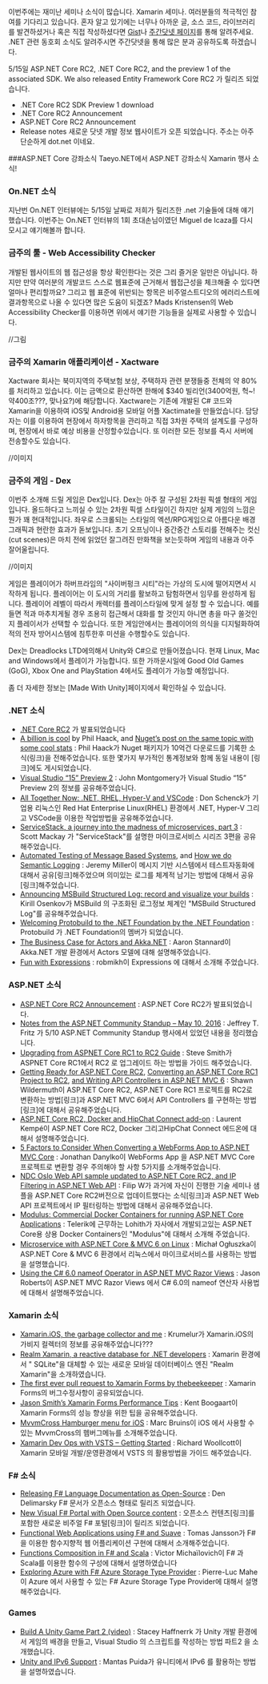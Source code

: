  이번주에는 재미난 세미나 소식이 많습니다. Xamarin 세미나. 
 여러분들의 적극적인 참여를 기다리고 있습니다. 혼자 알고 있기에는 너무나 아까운 글, 소스 코드, 라이브러리를 발견하셨거나 혹은 직접 작성하셨다면 [Gist](https://gist.github.com/options/e9fc443b8c882157fe4a)나 [주간닷넷 페이지](https://www.facebook.com/jugan.net/)를 통해 알려주세요. .NET 관련 동호회 소식도 알려주시면 주간닷넷을 통해 많은 분과 공유하도록 하겠습니다.
   
 5/15일 ASP.NET Core RC2, .NET Core RC2, and the preview 1 of the associated SDK. We also released Entity Framework Core RC2 가 릴리즈 되었습니다.
* .NET Core RC2 SDK Preview 1 download
* .NET Core RC2 Announcement
* ASP.NET Core RC2 Announcement 
* Release notes
새로운 닷넷 개발 정보 웹사이트가 오픈 되었습니다. 주소는 아주 단순하게 dot.net 이네요.

###ASP.NET Core 강좌소식 
Taeyo.NET에서 ASP.NET 강좌소식 
Xamarin 행사 소식!

### On.NET 소식
지난번 On.NET 인터뷰에는 5/15일 날짜로 저희가 릴리즈한 .net 기술들에 대해 얘기 했습니다. 
이번주는 On.NET 인터뷰의 1회 초대손님이였던 Miguel de Icaza를 다시 모시고 얘기해볼까 합니다.

### 금주의 툴 - Web Accessibility Checker
개발된 웹사이트의 웹 접근성을 항상 확인한다는 것은 그리 즐거운 일만은 아닙니다. 하지만 만약 여러분의 개발코드 스스로 웹표준에 근거해서 웹접근성을 체크해줄 수 있다면 얼마나 편리할까요? 그리고 웹 표준에 위반되는 항목은 비주얼스트디오의 에러리스트에 결과항목으로 나올 수 있다면 많은 도움이 되겠죠?
Mads Kristensen의 Web Accessibility Checker를 이용하면 위에서 얘기한 기능들을 실제로 사용할 수 있습니다.

//그림

### 금주의 Xamarin 애플리케이션 - Xactware
Xactware 회사는 북미지역의 주택보험 보상, 주택하자 관련 분쟁들중 전체의 약 80%를 처리하고 있습니다. 이는 금액으로 환산하면 한해에 $340 빌리언(3400억원, 헉~! 약400조???, 맞나요?)에 해당합니다. Xactware는 기존에 개발된 C# 코드와 Xamarin을 이용하여 iOS및 Android용 모바일 어플 Xactimate을 만들었습니다. 담당자는 이를 이용하여 현장에서 하자항목을 관리하고 직접 3차원 주택의 설계도를 구성하며, 현장에서 바로 예상 비용을 산정할수있습니다. 또 이러한 모든 정보를 즉시 서버에 전송할수도 있습니다.

//이미지  

### 금주의 게임 - Dex
이번주 소개해 드릴 게임은 Dex입니다. Dex는 아주 잘 구성된 2차원 픽셀 형태의 게임입니다. 올드하다고 느끼실 수 있는 2차원 픽셀 스타일이긴 하지만 실제 게임의 느낌은 뭔가 꽤 현대적입니다. 좌우로 스크롤되는 스타일의 엑션/RPG게임으로 아름다운 배경 그래픽과 현란한 효과가 돋보입니다. 초기 오프닝이나 중간중간 스토리를 전해주는 컷신(cut scenes)은 마치 전에 읽었던 잘그려진 만화책을 보는듯하며 게임의 내용과 아주 잘어울립니다.

//이미지  

게임은 플레이어가 하버프라임의 "사이버펑크 시티"라는 가상의 도시에 떨어지면서 시작하게 됩니다. 플레이어는 이 도시의 거리를 활보하고 탐험하면서 임무를 완성하게 됩니다. 플레이어 레벨이 따라서 캐렉터를 플레이스타일에 맞게 설정 할 수 있습니다. 예를 들면 적과 마추치게될 경우 조용히 접근해서 대화를 할 것인지 아니면 총을 마구 쏠것인지 플레이서가 선택할 수 있습니다.  또한 게임안에서는 플레이어의 의식을 디지털화하여 적의 전자 방어시스템에 침투한후 미션을 수행할수도 있습니다.

Dex는 Dreadlocks LTD에의해서 Unity와 C#으로 만들어졌습니다. 현재 Linux, Mac and Windows에서 플레이가 가능합니다. 또한 가까운시일에 Good Old Games (GoG), Xbox One and PlayStation 4에서도 플레이가 가능할 예정입니다.

좀 더 자세한 정보는 [Made With Unity]페이지에서 확인하실 수 있습니다. 

### .NET 소식

* [.NET Core RC2](https://blogs.msdn.microsoft.com/dotnet/2016/05/16/announcing-net-core-rc2/) 가 발표되었습니다
* [A billion is cool](http://haacked.com/archive/2016/05/11/billion-downloads/) by Phil Haack, and [Nuget’s post on the same topic with some cool stats](http://blog.nuget.org/20160510/The-1st-Billion.1.html) : Phil Haack가 Nuget 패키지가 10억건 다운로드를 기록한 소식(링크)을 전해주었습니다. 또한 몇가지 부가적인 통계정보와 함께 동일 내용이  [링크]에도 게시되었습니다. 
* [Visual Studio “15” Preview 2](https://blogs.msdn.microsoft.com/visualstudio/2016/05/10/visual-studio-15-preview-2/) : John Montgomery가 Visual Studio “15” Preview 2의 정보를 공유해주었습니다.
* [All Together Now: .NET, RHEL, Hyper-V and VSCode](http://developers.redhat.com/blog/2016/05/16/all-together-now-net-rhel-hyper-v-and-vscode/) : Don Schenck가 기업용 리눅스인 Red Hat Enterprise Linux(RHEL) 환경에서 .NET, Hyper-V 그리고  VSCode을 이용한 작업방법을 공유해주었습니다.
* [ServiceStack, a journey into the madness of microservices, part 3](http://www.wwwlicious.com/2016/05/11/servicestack-microservices-discovery-routing-3/) : Scott Mackay 가 "ServiceStack"를 설명한 마이크로서비스 시리즈 3편을 공유해주었습니다.
* [Automated Testing of Message Based Systems](https://jeremydmiller.com/2016/05/16/automated-testing-of-message-based-systems/), and [How we do Semantic Logging](https://jeremydmiller.com/2016/05/12/how-we-do-semantic-logging/) : Jeremy Miller이 메시지 기반 시스템에서 테스트자동화에 대해서 공유[링크]해주었으며 의미있는 로그를 체계적 남기는 방법에 대해서 공유[링크]해주었습니다. 
* [Announcing MSBuild Structured Log: record and visualize your builds](https://blogs.msdn.microsoft.com/kirillosenkov/2016/05/13/announcing-msbuild-structured-log-record-and-visualize-your-builds/) : Kirill Osenkov가 MSBuild 의 구조화된 로그정보 체계인 "MSBuild Structured Log"를 공유해주었습니다.
* [Welcoming Protobuild to the .NET Foundation by the .NET Foundation](http://www.dotnetfoundation.org/blog/protobuild-welcome) : Protobuild 가  .NET Foundation의 멤버가 되었습니다.
* [The Business Case for Actors and Akka.NET](https://petabridge.com/blog/akkadotnet-business-case/) : Aaron Stannard이 Akka.NET 개발 환경에서 Actors 모델에 대해 설명해주었습니다.
* [Fun with Expressions](http://blog.robmikh.com/xaml/uwp/composition/2016/04/28/fun-with-expressions.html) : robmikh이 Expressions 에 대해서 소개해 주었습니다.

### ASP.NET 소식
* [ASP.NET Core RC2 Announcement](https://blogs.msdn.microsoft.com/webdev/2016/05/16/announcing-asp-net-core-rc2/) : ASP.NET Core RC2가 발표되었습니다.
* [Notes from the ASP.NET Community Standup – May 10, 2016](https://blogs.msdn.microsoft.com/webdev/2016/05/11/notes-from-the-asp-net-community-standup-may-10-2016/) : Jeffrey T. Fritz 가 5/10 ASP.NET Community Standup 행사에서 있었던 내용을 정리했습니다.
* [Upgrading from ASPNET Core RC1 to RC2 Guide](http://ardalis.com/upgrading-from-aspnet-core-rc1-to-rc2-guide) : Steve Smith가 ASPNET Core RC1에서 RC2 로 업그레이드 하는 방법을 가이드 해주었습니다.
* [Getting Ready for ASP.NET Core RC2](https://wildermuth.com/2016/05/13/Getting-Ready-for-ASP-NET-Core-RC2), [Converting an ASP.NET Core RC1 Project to RC2](https://wildermuth.com/2016/05/17/Converting-an-ASP-NET-Core-RC1-Project-to-RC2), [and Writing API Controllers in ASP.NET MVC 6](https://wildermuth.com/2016/05/10/Writing-API-Controllers-in-ASP-NET-MVC-6) : Shawn Wildermuth이  ASP.NET Core RC2, ASP.NET Core RC1 프로젝트를 RC2로 변환하는 방법[링크]과  ASP.NET MVC 6에서 API Controllers 를 구현하는 방법[링크]에 대해서 공유해주었습니다.
* [ASP.NET Core RC2, Docker and HipChat Connect add-on](http://laurentkempe.com/2016/05/16/ASP-NET-Core-RC2-Docker-and-HipChat-Connect-add-on/) : Laurent Kempé이 ASP.NET Core RC2, Docker 그리고HipChat Connect 에드온에 대해서 설명해주었습니다.
* [5 Factors to Consider When Converting a WebForms App to ASP.NET MVC Core](http://www.danylkoweb.com//Blog/5-factors-to-consider-when-converting-a-webforms-app-to-aspnet-mvc-core-ED) : Jonathan Danylko이  WebForms App 을 ASP.NET MVC Core 프로젝트로 변환할 경우 주의해야 할 사항 5가지를 소개해주었습니다.
* [NDC Oslo Web API sample updated to ASP.NET Core RC2, and IP Filtering in ASP.NET Web API](http://www.strathweb.com/2016/05/ndc-oslo-web-api-sample-updated-to-asp-net-core-rc2/) : Filip W가 과거에 자신이 진행한 기술 세미나 샘플을 ASP.NET Core RC2버전으로 업데이트했다는 소식[링크]과 ASP.NET Web API 프로젝트에서 IP 필터링하는 방법에 대해서 공유해주었습니다.
* [Modulus: Commercial Docker Containers for running ASP.NET Core Applications](https://telerikhelper.net/2016/05/10/modulus-commercial-docker-containers-for-running-asp-net-core-applications/) : Telerik에 근무하는 Lohith가 자사에서 개발되고있는 ASP.NET Core용 상용 Docker Containers인 "Modulus"에 대해서 소개해 주었습니다.
* [Microservice with ASP.NET Core & MVC 6 on Linux](http://michalogluszka.pl/daj-sie-poznac/microservice-with-asp-net-core-mvc-6/) : Michał Ogłuszka이 ASP.NET Core & MVC 6 환경에서 리눅스에서 마이크로서비스를 사용하는 방법을 설명했습니다.
* [Using the C# 6.0 nameof Operator in ASP.NET MVC Razor Views](http://dontcodetired.com/blog/post/Using-the-C-60-nameof-Operator-in-ASPNET-MVC-Razor-Views.aspx) : Jason Roberts이 ASP.NET MVC Razor Views 에서 C# 6.0의 nameof 연산자 사용법에 대해서 설명해주었습니다.

### Xamarin 소식
* [Xamarin.iOS, the garbage collector and me](https://krumelur.me/2015/04/27/xamarin-ios-the-garbage-collector-and-me/) : Krumelur가 Xamarin.iOS의 가비지 컬렉터의 정보를 공유해주었습니다??? 
* [Realm Xamarin, a reactive database for .NET developers](https://realm.io/news/introducing-realm-xamarin/) : Xamarin 환경에서 " SQLite"을 대체할 수 있는 새로운 모바일 데이터베이스 엔진 "Realm Xamarin"을 소개하였습니다.
* [The first ever pull request to Xamarin Forms by thebeekeeper](https://github.com/xamarin/Xamarin.Forms/pull/144) : Xamarin Forms의 버그수정사항이 공유되었습니다.
* [Jason Smith’s Xamarin Forms Performance Tips](http://kent-boogaart.com/blog/jason-smith's-xamarin-forms-performance-tips) : Kent Boogaart이 Xamarin Forms의 성능 향상을 위한 팁을 공유해주었습니다.
* [MvvmCross Hamburger menu for iOS](http://www.marcbruins.nl/xamarin-ios-hamburger-menu-mvvmcross/) : Marc Bruins이 iOS 에서 사용할 수 있는 MvvmCross의 헴버그메뉴를 소개해주었습니다.
* [Xamarin Dev Ops with VSTS – Getting Started](http://www.thexamarinjournal.com/xamarin-dev-ops-with-vsts-getting-started/) : Richard Woollcott이 Xamarin 모바일 개발/운영환경에서 VSTS 의 활용방법을 가이드 해주었습니다.

### F# 소식
* [Releasing F# Language Documentation as Open-Source](https://blogs.msdn.microsoft.com/dotnet/2016/05/17/releasing-f-language-documentation-as-open-source/) : Den Delimarsky F# 문서가 오픈소스 형태로 릴리즈 되었습니다.
* [New Visual F# Portal with Open Source content](https://msdn.microsoft.com/en-us/visualfsharpdocs/conceptual/visual-fsharp-development-portal) : 오픈소스 컨텐츠[링크]를 포함한 새로운 비주얼 F# 포털[링크]이 릴리즈 되었습니다.
* [Functional Web Applications using F# and Suave](https://vimeo.com/166174201) : Tomas Jansson가 F#을 이용한 함수지향적 웹 어플리케이션 구현에 대해서 소개해주었습니다.
* [Functions Composition in F# and Scala](https://vba.github.io/posts/20160503-functions-composition-in-fsharp-and-scala.html#functions-composition-in-f-and-scala) : Victor Michaïlovich이 F# 과 Scala를 이용한 함수의 구성에 대해서 설명하였습니다
* [Exploring Azure with F# Azure Storage Type Provider](http://www.infoq.com/news/2016/05/fsharp-azure-storage) : Pierre-Luc Mahe이 Azure 에서 사용할 수 있는 F# Azure Storage Type Provider에 대해서 설명해주었습니다. 

### Games
* [Build A Unity Game Part 2 (video)](https://channel9.msdn.com/Shows/Visual-Studio-Toolbox/Build-A-Unity-Game-Part-2) : Stacey Haffnerrk 가 Unity 개발 환경에서 게임의 배경을 만들고, Visual Studio 의 스크립트를 작성하는 방법 파트2 을 소개했습니다. 
* [Unity and IPv6 Support](http://blogs.unity3d.com/2016/05/10/unity-and-ipv6-support/) : Mantas Puida가 유니티에서 IPv6 를 활용하는 방법을 설명하였습니다.
